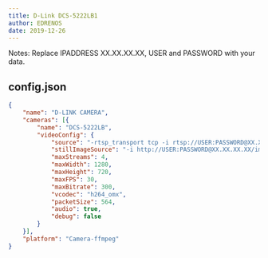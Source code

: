 ```yaml
---
title: D-Link DCS-5222LB1
author: EDRENOS
date: 2019-12-26
---
```

Notes: Replace IPADDRESS XX.XX.XX.XX, USER and PASSWORD with your data.

## config.json

```json
{
	"name": "D-LINK CAMERA",
	"cameras": [{
		"name": "DCS-5222LB",
		"videoConfig": {
			"source": "-rtsp_transport tcp -i rtsp://USER:PASSWORD@XX.XX.XX.XX/live1.sdp",
			"stillImageSource": "-i http://USER:PASSWORD@XX.XX.XX.XX/image/jpeg.cgi",
			"maxStreams": 4,
			"maxWidth": 1280,
			"maxHeight": 720,
			"maxFPS": 30,
			"maxBitrate": 300,
			"vcodec": "h264_omx",
			"packetSize": 564,
			"audio": true,
			"debug": false
		}
	}],
	"platform": "Camera-ffmpeg"
}
```
